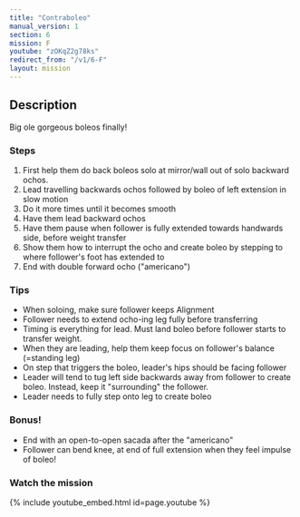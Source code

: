 ```yaml
---
title: "Contraboleo"
manual_version: 1
section: 6
mission: F
youtube: "zOKqZ2g78ks"
redirect_from: "/v1/6-F"
layout: mission
---
```




## Description

Big ole gorgeous boleos finally! 

### Steps

1. First help them do back boleos solo at mirror/wall out of solo backward ochos.  
2. Lead travelling backwards ochos followed by boleo of left extension in slow motion
3. Do it more times until it becomes smooth
4. Have them lead backward ochos
5. Have them pause when follower is fully extended towards handwards side, before weight transfer
6. Show them how to interrupt the ocho and create boleo by stepping to where follower's foot has extended to
7. End with double forward ocho ("americano") 

### Tips

* When soloing, make sure follower keeps Alignment
* Follower needs to extend ocho-ing leg fully before transferring
* Timing is everything for lead. Must land boleo before follower starts to transfer weight. 
* When they are leading, help them keep focus on follower's balance (=standing leg)
* On step that triggers the boleo, leader's hips should be facing follower
* Leader will tend to tug left side backwards away from follower to create boleo. Instead, keep it "surrounding" the follower. 
* Leader needs to fully step onto leg to create boleo 

### Bonus!

* End with an open-to-open sacada after the "americano"
* Follower can bend knee, at end of full extension when they feel impulse of boleo! 

### Watch the mission

{% include youtube_embed.html id=page.youtube %}


